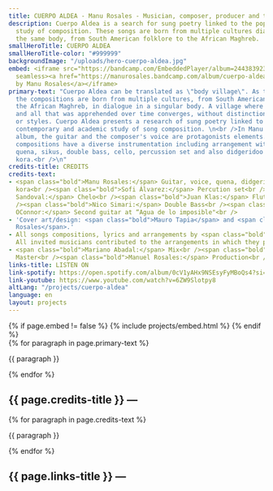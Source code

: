 ```yaml
---
title: CUERPO ALDEA - Manu Rosales - Musician, composer, producer and teacher
description: Cuerpo Aldea is a search for sung poetry linked to the popular and contemporary
  study of composition. These songs are born from multiple cultures dialoguing in
  the same body, from South American folklore to the African Maghreb.
smallHeroTitle: CUERPO ALDEA
smallHeroTitle-color: "#999999"
backgroundImage: "/uploads/hero-cuerpo-aldea.jpg"
embed: <iframe src="https://bandcamp.com/EmbeddedPlayer/album=2443839239/size=large/bgcol=333333/linkcol=ffffff/minimal=true/transparent=true/"
  seamless><a href="https://manurosales.bandcamp.com/album/cuerpo-aldea">Cuerpo Aldea
  by Manu Rosales</a></iframe>
primary-text: "Cuerpo Aldea can be translated as \"body village\". As the title expresses,
  the compositions are born from multiple cultures, from South American folklore to
  the African Maghreb, in dialogue in a singular body. A village where all heard sounds
  and all that was apprehended over time converges, without distinctions of genres
  or styles. Cuerpo Aldea presents a research of sung poetry linked to the popular,
  contemporary and academic study of song composition. \n<br />In Manu Rosales' debut
  album, the guitar and the composer's voice are protagonists elements. However, the
  compositions have a diverse instrumentation including arrangement with flute, clarinet,
  quena, sikus, double bass, cello, percussion set and also didgeridoo and African
  kora.<br />\n"
credits-title: CREDITS
credits-text:
- <span class="bold">Manu Rosales:</span> Guitar, voice, quena, didgeridoo, sicus,
  kora<br /><span class="bold">Sofi Álvarez:</span> Percution set<br /><span class="bold">Emmanuel
  Sandoval:</span> Chelo<br /><span class="bold">Juan Klas:</span> Flute and clarinet<br
  /><span class="bold">Nico Simari:</span> Double Bass<br /><span class="bold">Guillermo
  OConnor:</span> Second guitar at “Agua de lo imposible"<br />
- 'Cover art/design: <span class="bold">Mauro Tapia</span> and <span class="bold">Lucía
  Rosales</span>.'
- All songs compositions, lyrics and arrangements by <span class="bold">Manu Rosales</span>.
  All invited musicians contributed to the arrangements in which they participated.
- <span class="bold">Mariano Abadal:</span> Mix<br /><span class="bold">Fernando Richard:</span>
  Master<br /><span class="bold">Manuel Rosales:</span> Production<br />
links-title: LISTEN ON
link-spotify: https://open.spotify.com/album/0cV1yAHx9NSEsyFyMBoQs4?si=rsyG5TeWS0SCUgJRZL8JBg
link-youtube: https://www.youtube.com/watch?v=6ZW9Slotpy8
altLang: "/projects/cuerpo-aldea"
language: en
layout: projects
---
```


<section>
    {% if page.embed != false %}
        {% include projects/embed.html %}
    {% endif %}
    <div>
        {% for paragraph in page.primary-text %}
            <p>
                {{ paragraph }}
            </p>
        {% endfor %}
    </div>
    <h2>
        {{ page.credits-title }} —
    </h2>
    <div>
        {% for paragraph in page.credits-text %}
            <p>
                {{ paragraph }}
            </p>
        {% endfor %}
    </div>
    <h2>
        {{ page.links-title }} —
    </h2>
    <div id="bio-text-links">
        <a href="{{ page.link-spotify }}">
            <i class="fa-brands fa-spotify"></i>
        </a>
        <a href="{{ page.link-youtube }}">
            <i class="fa-brands fa-youtube"></i>
        </a>
    </div>
</section>